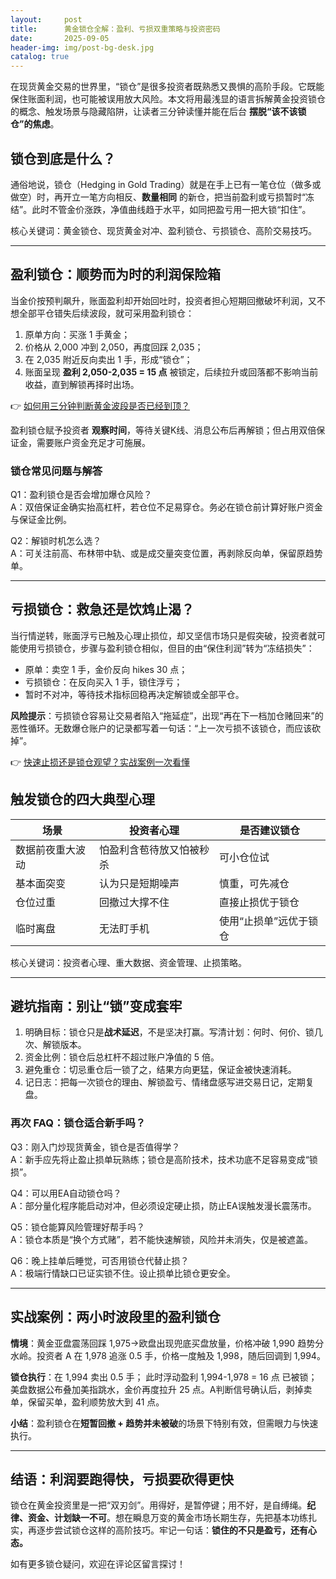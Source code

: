 ```yaml
---
layout:     post
title:      黄金锁仓全解：盈利、亏损双重策略与投资密码
date:       2025-09-05
header-img: img/post-bg-desk.jpg
catalog: true
---
```


在现货黄金交易的世界里，“锁仓”是很多投资者既熟悉又畏惧的高阶手段。它既能保住账面利润，也可能被误用放大风险。本文将用最浅显的语言拆解黄金投资锁仓的概念、触发场景与隐藏陷阱，让读者三分钟读懂并能在后台 **摆脱“该不该锁仓”的焦虑**。

## 锁仓到底是什么？

通俗地说，锁仓（Hedging in Gold Trading）就是在手上已有一笔仓位（做多或做空）时，再开立一笔方向相反、**数量相同** 的新仓，把当前盈利或亏损暂时“冻结”。此时不管金价涨跌，净值曲线趋于水平，如同把盈亏用一把大锁“扣住”。

核心关键词：黄金锁仓、现货黄金对冲、盈利锁仓、亏损锁仓、高阶交易技巧。

---

## 盈利锁仓：顺势而为时的利润保险箱

当金价按预判飙升，账面盈利却开始回吐时，投资者担心短期回撤破坏利润，又不想全部平仓错失后续波段，就可采用盈利锁仓：

1. 原单方向：买涨 1 手黄金；
2. 价格从 2,000 冲到 2,050，再度回踩 2,035；
3. 在 2,035 附近反向卖出 1 手，形成“锁仓”；
4. 账面呈现 **盈利 2,050-2,035 = 15 点** 被锁定，后续拉升或回落都不影响当前收益，直到解锁再择时出场。

👉 [如何用三分钟判断黄金波段是否已经到顶？](https://okxdog.com/)

盈利锁仓赋予投资者 **观察时间**，等待关键K线、消息公布后再解锁；但占用双倍保证金，需要账户资金充足才可施展。

### 锁仓常见问题与解答

Q1：盈利锁仓是否会增加爆仓风险？  
A：双倍保证金确实抬高杠杆，若仓位不足易穿仓。务必在锁仓前计算好账户资金与保证金比例。

Q2：解锁时机怎么选？  
A：可关注前高、布林带中轨、或是成交量突变位置，再剥除反向单，保留原趋势单。

---

## 亏损锁仓：救急还是饮鸩止渴？

当行情逆转，账面浮亏已触及心理止损位，却又坚信市场只是假突破，投资者就可能使用亏损锁仓，步骤与盈利锁仓相似，但目的由“保住利润”转为“冻结损失”：

- 原单：卖空 1 手，金价反向 hikes 30 点；
- 亏损锁仓：在反向买入 1 手，锁住浮亏；
- 暂时不对冲，等待技术指标回稳再决定解锁或全部平仓。

**风险提示**：亏损锁仓容易让交易者陷入“拖延症”，出现“再在下一档加仓赌回来”的恶性循环。无数爆仓账户的记录都写着一句话：“上一次亏损不该锁仓，而应该砍掉”。

👉 [快速止损还是锁仓观望？实战案例一次看懂](https://okxdog.com/)

## 触发锁仓的四大典型心理

| 场景 | 投资者心理 | 是否建议锁仓 |
|------|-----------|--------------|
| 数据前夜重大波动 | 怕盈利含苞待放又怕被秒杀 | 可小仓位试 |
| 基本面突变 | 认为只是短期噪声 | 慎重，可先减仓 |
| 仓位过重 | 回撤过大撑不住 | 直接止损优于锁仓 |
| 临时离盘 | 无法盯手机 | 使用“止损单”远优于锁仓 |

核心关键词：投资者心理、重大数据、资金管理、止损策略。

---

## 避坑指南：别让“锁”变成套牢

1. 明确目标：锁仓只是**战术延迟**，不是坚决打赢。写清计划：何时、何价、锁几次、解锁版本。
2. 资金比例：锁仓后总杠杆不超过账户净值的 5 倍。
3. 避免重仓：切忌重仓后一锁了之，结果方向更猛，保证金被快速消耗。
4. 记日志：把每一次锁仓的理由、解锁盈亏、情绪盘感写进交易日记，定期复盘。

### 再次 FAQ：锁仓适合新手吗？

Q3：刚入门炒现货黄金，锁仓是否值得学？  
A：新手应先将止盈止损单玩熟练；锁仓是高阶技术，技术功底不足容易变成“锁损”。

Q4：可以用EA自动锁仓吗？  
A：部分量化程序能启动对冲，但必须设定硬止损，防止EA误触发漫长震荡市。

Q5：锁仓能算风险管理好帮手吗？  
A：锁仓本质是“换个方式赌”，若不能快速解锁，风险并未消失，仅是被遮盖。

Q6：晚上挂单后睡觉，可否用锁仓代替止损？  
A：极端行情缺口已证实锁不住。设止损单比锁仓更安全。

---

## 实战案例：两小时波段里的盈利锁仓

**情境**：黄金亚盘震荡回踩 1,975→欧盘出现兜底买盘放量，价格冲破 1,990 趋势分水岭。投资者 A 在 1,978 追涨 0.5 手，价格一度触及 1,998，随后回调到 1,994。

**锁仓执行**：在 1,994 卖出 0.5 手； 此时浮动盈利 1,994-1,978 = 16 点 已被锁；美盘数据公布叠加美指跳水，金价再度拉升 25 点。A判断信号确认后，剥掉卖单，保留买单，盈利顺势放大到 41 点。

**小结**：盈利锁仓在**短暂回撤 + 趋势并未被破**的场景下特别有效，但需眼力与快速执行。

---

## 结语：利润要跑得快，亏损要砍得更快

锁仓在黄金投资里是一把“双刃剑”。用得好，是暂停键；用不好，是自缚绳。**纪律、资金、计划缺一不可**。想在瞬息万变的黄金市场长期生存，先把基本功练扎实，再逐步尝试锁仓这样的高阶技巧。牢记一句话：**锁住的不只是盈亏，还有心态。**

如有更多锁仓疑问，欢迎在评论区留言探讨！